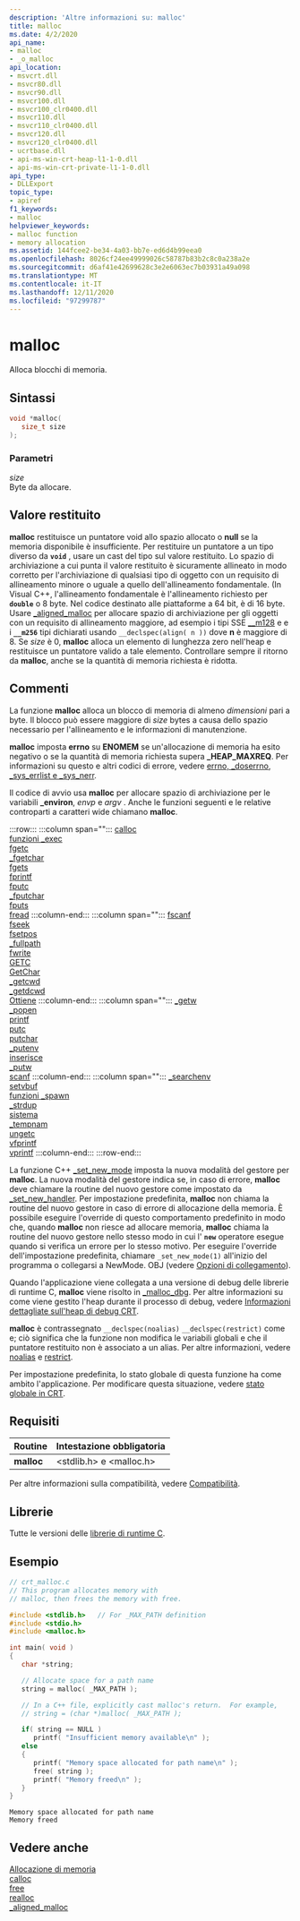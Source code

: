 ```yaml
---
description: 'Altre informazioni su: malloc'
title: malloc
ms.date: 4/2/2020
api_name:
- malloc
- _o_malloc
api_location:
- msvcrt.dll
- msvcr80.dll
- msvcr90.dll
- msvcr100.dll
- msvcr100_clr0400.dll
- msvcr110.dll
- msvcr110_clr0400.dll
- msvcr120.dll
- msvcr120_clr0400.dll
- ucrtbase.dll
- api-ms-win-crt-heap-l1-1-0.dll
- api-ms-win-crt-private-l1-1-0.dll
api_type:
- DLLExport
topic_type:
- apiref
f1_keywords:
- malloc
helpviewer_keywords:
- malloc function
- memory allocation
ms.assetid: 144fcee2-be34-4a03-bb7e-ed6d4b99eea0
ms.openlocfilehash: 8026cf24ee49999026c58787b83b2c8c0a238a2e
ms.sourcegitcommit: d6af41e42699628c3e2e6063ec7b03931a49a098
ms.translationtype: MT
ms.contentlocale: it-IT
ms.lasthandoff: 12/11/2020
ms.locfileid: "97299787"
---
```

# <a name="malloc"></a>malloc

Alloca blocchi di memoria.

## <a name="syntax"></a>Sintassi

```C
void *malloc(
   size_t size
);
```

### <a name="parameters"></a>Parametri

*size*<br/>
Byte da allocare.

## <a name="return-value"></a>Valore restituito

**malloc** restituisce un puntatore void allo spazio allocato o **null** se la memoria disponibile è insufficiente. Per restituire un puntatore a un tipo diverso da **`void`** , usare un cast del tipo sul valore restituito. Lo spazio di archiviazione a cui punta il valore restituito è sicuramente allineato in modo corretto per l'archiviazione di qualsiasi tipo di oggetto con un requisito di allineamento minore o uguale a quello dell'allineamento fondamentale. (In Visual C++, l'allineamento fondamentale è l'allineamento richiesto per **`double`** o 8 byte. Nel codice destinato alle piattaforme a 64 bit, è di 16 byte. Usare [_aligned_malloc](aligned-malloc.md) per allocare spazio di archiviazione per gli oggetti con un requisito di allineamento maggiore, ad esempio i tipi SSE [__m128](../../cpp/m128.md) e e i **`__m256`** tipi dichiarati usando `__declspec(align( n ))` dove **n** è maggiore di 8. Se *size* è 0, **malloc** alloca un elemento di lunghezza zero nell'heap e restituisce un puntatore valido a tale elemento. Controllare sempre il ritorno da **malloc**, anche se la quantità di memoria richiesta è ridotta.

## <a name="remarks"></a>Commenti

La funzione **malloc** alloca un blocco di memoria di almeno *dimensioni* pari a byte. Il blocco può essere maggiore di *size* bytes a causa dello spazio necessario per l'allineamento e le informazioni di manutenzione.

**malloc** imposta **errno** su **ENOMEM** se un'allocazione di memoria ha esito negativo o se la quantità di memoria richiesta supera **_HEAP_MAXREQ**. Per informazioni su questo e altri codici di errore, vedere [errno, _doserrno, _sys_errlist e _sys_nerr](../../c-runtime-library/errno-doserrno-sys-errlist-and-sys-nerr.md).

Il codice di avvio usa **malloc** per allocare spazio di archiviazione per le variabili **_environ**, *envp* e *argv* . Anche le funzioni seguenti e le relative controparti a caratteri wide chiamano **malloc**.

:::row:::
   :::column span="":::
      [calloc](calloc.md)\
      [funzioni _exec](../../c-runtime-library/exec-wexec-functions.md)\
      [fgetc](fgetc-fgetwc.md)\
      [_fgetchar](fgetc-fgetwc.md)\
      [fgets](fgets-fgetws.md)\
      [fprintf](fprintf-fprintf-l-fwprintf-fwprintf-l.md)\
      [fputc](fputc-fputwc.md)\
      [_fputchar](fputc-fputwc.md)\
      [fputs](fputs-fputws.md)\
      [fread](fread.md)
   :::column-end:::
   :::column span="":::
      [fscanf](fscanf-fscanf-l-fwscanf-fwscanf-l.md)\
      [fseek](fseek-fseeki64.md)\
      [fsetpos](fsetpos.md)\
      [_fullpath](fullpath-wfullpath.md)\
      [fwrite](fwrite.md)\
      [GETC](getc-getwc.md)\
      [GetChar](getc-getwc.md)\
      [_getcwd](getcwd-wgetcwd.md)\
      [_getdcwd](getcwd-wgetcwd.md)\
      [Ottiene](../../c-runtime-library/gets-getws.md)
   :::column-end:::
   :::column span="":::
      [_getw](getw.md)\
      [_popen](popen-wpopen.md)\
      [printf](printf-printf-l-wprintf-wprintf-l.md)\
      [putc](putc-putwc.md)\
      [putchar](putc-putwc.md)\
      [_putenv](putenv-wputenv.md)\
      [inserisce](puts-putws.md)\
      [_putw](putw.md)\
      [scanf](scanf-scanf-l-wscanf-wscanf-l.md)
   :::column-end:::
   :::column span="":::
      [_searchenv](searchenv-wsearchenv.md)\
      [setvbuf](setvbuf.md)\
      [funzioni _spawn](../../c-runtime-library/spawn-wspawn-functions.md)\
      [_strdup](strdup-wcsdup-mbsdup.md)\
      [sistema](system-wsystem.md)\
      [_tempnam](tempnam-wtempnam-tmpnam-wtmpnam.md)\
      [ungetc](ungetc-ungetwc.md)\
      [vfprintf](vfprintf-vfprintf-l-vfwprintf-vfwprintf-l.md)\
      [vprintf](vprintf-vprintf-l-vwprintf-vwprintf-l.md)
   :::column-end:::
:::row-end:::

La funzione C++ [_set_new_mode](set-new-mode.md) imposta la nuova modalità del gestore per **malloc**. La nuova modalità del gestore indica se, in caso di errore, **malloc** deve chiamare la routine del nuovo gestore come impostato da [_set_new_handler](set-new-handler.md). Per impostazione predefinita, **malloc** non chiama la routine del nuovo gestore in caso di errore di allocazione della memoria. È possibile eseguire l'override di questo comportamento predefinito in modo che, quando **malloc** non riesce ad allocare memoria, **malloc** chiama la routine del nuovo gestore nello stesso modo in cui l' **`new`** operatore esegue quando si verifica un errore per lo stesso motivo. Per eseguire l'override dell'impostazione predefinita, chiamare `_set_new_mode(1)` all'inizio del programma o collegarsi a NewMode. OBJ (vedere [Opzioni di collegamento](../../c-runtime-library/link-options.md)).

Quando l'applicazione viene collegata a una versione di debug delle librerie di runtime C, **malloc** viene risolto in [_malloc_dbg](malloc-dbg.md). Per altre informazioni su come viene gestito l'heap durante il processo di debug, vedere [Informazioni dettagliate sull'heap di debug CRT](/visualstudio/debugger/crt-debug-heap-details).

**malloc** è contrassegnato `__declspec(noalias)` `__declspec(restrict)` come e; ciò significa che la funzione non modifica le variabili globali e che il puntatore restituito non è associato a un alias. Per altre informazioni, vedere [noalias](../../cpp/noalias.md) e [restrict](../../cpp/restrict.md).

Per impostazione predefinita, lo stato globale di questa funzione ha come ambito l'applicazione. Per modificare questa situazione, vedere [stato globale in CRT](../global-state.md).

## <a name="requirements"></a>Requisiti

|Routine|Intestazione obbligatoria|
|-------------|---------------------|
|**malloc**|\<stdlib.h> e \<malloc.h>|

Per altre informazioni sulla compatibilità, vedere [Compatibilità](../../c-runtime-library/compatibility.md).

## <a name="libraries"></a>Librerie

Tutte le versioni delle [librerie di runtime C](../../c-runtime-library/crt-library-features.md).

## <a name="example"></a>Esempio

```C
// crt_malloc.c
// This program allocates memory with
// malloc, then frees the memory with free.

#include <stdlib.h>   // For _MAX_PATH definition
#include <stdio.h>
#include <malloc.h>

int main( void )
{
   char *string;

   // Allocate space for a path name
   string = malloc( _MAX_PATH );

   // In a C++ file, explicitly cast malloc's return.  For example,
   // string = (char *)malloc( _MAX_PATH );

   if( string == NULL )
      printf( "Insufficient memory available\n" );
   else
   {
      printf( "Memory space allocated for path name\n" );
      free( string );
      printf( "Memory freed\n" );
   }
}
```

```Output
Memory space allocated for path name
Memory freed
```

## <a name="see-also"></a>Vedere anche

[Allocazione di memoria](../../c-runtime-library/memory-allocation.md)<br/>
[calloc](calloc.md)<br/>
[free](free.md)<br/>
[realloc](realloc.md)<br/>
[_aligned_malloc](aligned-malloc.md)<br/>
